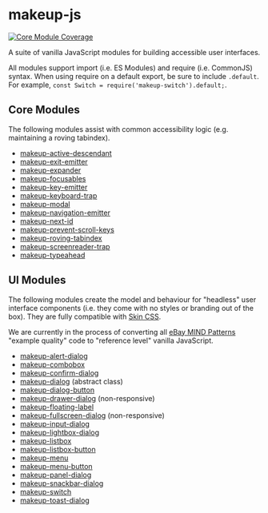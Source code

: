 # makeup-js

[![Core Module Coverage](https://coveralls.io/repos/github/makeup/makeup-js/badge.svg?branch=master)](https://coveralls.io/github/makeup/makeup-js?branch=master)

A suite of vanilla JavaScript modules for building accessible user interfaces.

All modules support import (i.e. ES Modules) and require (i.e. CommonJS) syntax. When using require on a default export, be sure to include `.default`. For example, `const Switch = require('makeup-switch').default;`.

## Core Modules

The following modules assist with common accessibility logic (e.g. maintaining a roving tabindex).

- [makeup-active-descendant](packages/core/makeup-active-descendant)
- [makeup-exit-emitter](packages/core/makeup-exit-emitter)
- [makeup-expander](packages/core/makeup-expander)
- [makeup-focusables](packages/core/makeup-focusables)
- [makeup-key-emitter](packages/core/makeup-key-emitter)
- [makeup-keyboard-trap](packages/core/makeup-keyboard-trap)
- [makeup-modal](packages/core/makeup-modal)
- [makeup-navigation-emitter](packages/core/makeup-navigation-emitter)
- [makeup-next-id](packages/core/makeup-next-id)
- [makeup-prevent-scroll-keys](packages/core/makeup-prevent-scroll-keys)
- [makeup-roving-tabindex](packages/core/makeup-roving-tabindex)
- [makeup-screenreader-trap](packages/core/makeup-screenreader-trap)
- [makeup-typeahead](packages/core/makeup-typeahead)

## UI Modules

The following modules create the model and behaviour for "headless" user interface components (i.e. they come with no styles or branding out of the box). They are fully compatible with [Skin CSS](https://github.com/eBay/skin).

We are currently in the process of converting all [eBay MIND Patterns](https://ebay.github.io/mindpatterns/index.html) "example quality" code to "reference level" vanilla JavaScript.

- [makeup-alert-dialog](packages/ui/makeup-alert-dialog)
- [makeup-combobox](packages/ui/makeup-combobox)
- [makeup-confirm-dialog](packages/ui/makeup-confirm-dialog)
- [makeup-dialog](packages/ui/makeup-dialog) (abstract class)
- [makeup-dialog-button](packages/ui/makeup-dialog-button)
- [makeup-drawer-dialog](packages/ui/makeup-drawer-dialog) (non-responsive)
- [makeup-floating-label](packages/ui/makeup-floating-label)
- [makeup-fullscreen-dialog](packages/ui/makeup-fullscreen-dialog) (non-responsive)
- [makeup-input-dialog](packages/ui/makeup-input-dialog)
- [makeup-lightbox-dialog](packages/ui/makeup-lightbox-dialog)
- [makeup-listbox](packages/ui/makeup-listbox)
- [makeup-listbox-button](packages/ui/makeup-listbox-button)
- [makeup-menu](packages/ui/makeup-menu)
- [makeup-menu-button](packages/ui/makeup-menu-button)
- [makeup-panel-dialog](packages/ui/makeup-panel-dialog)
- [makeup-snackbar-dialog](packages/ui/makeup-snackbar-dialog)
- [makeup-switch](packages/ui/makeup-switch)
- [makeup-toast-dialog](packages/ui/makeup-toast-dialog)
